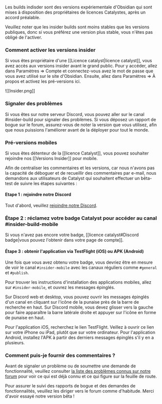 Les builds indisder sont des versions expériementale d'Obsidian qui sont mises à disposition des propriétaires de licences Catalystes, après un accord préalable.

Veuillez noter que les insider builds sont moins stables que les versions publiques, donc si vous préférez une version plus stable, vous n'êtes pas obligé de l'activer.


### Comment activer les versions insider

Si vous êtes propriétaire d'une [[Licence catalyst|licence catalyst]], vous avez accès aux versions insider avant le grand public. Pour y accéder, allez dans Paramètres => Compte et connectez-vous avez le mot de passe que vous avez utilisé sur le site d'Obsidian. Ensuite, allez dans Paramètres ⇒ À propos et activez les pré-versions ici.

![[Insider.png]]

### Signaler des problèmes

Si vous êtes sur notre serveur Discord, vous pouvez aller sur le canal #insider-build pour signaler des problèmes. Si vous déposez un rapport de bogue sur le forum, assurez-vous de noter la version que vous utilisez, afin que nous puissions l'améliorer avant de la déployer pour tout le monde.

### Pré-versions mobiles

Si vous êtes détenteur de la [[licence Catalyst]], vous pouvez souhaiter rejoindre nos [[Versions Insider]] pour mobile.

Afin de centraliser les commentaires et les versions, car nous n'avons pas la capacité de déboguer et de recueillir des commentaires par e-mail, nous demandons aux utilisateurs de Catalyst qui souhaitent effectuer un bêta-test de suivre les étapes suivantes :

#### Etape 1 : rejoindre notre Discord

Tout d'abord, veuillez [rejoindre notre Discord](https://discord.gg/veuWUTm).  

### Étape 2 : réclamez votre badge Catalyst pour accéder au canal \#insider-build-mobile

Si vous n'avez pas encore votre badge, [[licence catalyst#Discord badge|vous pouvez l'obtenir dans votre page de compte]].

#### Étape 3 : obtenir l'application via TestFlight (iOS) ou APK (Android)

Une fois que vous avez obtenu votre badge, vous devriez être en mesure de voir le canal `#insider-mobile` avec les canaux réguliers comme `#general` et `#publish`.

Pour trouver les instructions d'installation des applications mobiles, allez sur `#insider-mobile`, et ouvrez les messages épinglés.

Sur Discord web et desktop, vous pouvez ouvrir les messages épinglés d'un canal en cliquant sur l'icône de la punaise près de la barre de recherche en haut. Sur Discord mobile, vous devez glisser vers la gauche pour faire apparaître la barre latérale droite et appuyer sur l'icône en forme de punaise en haut.

Pour l'application iOS, recherchez le lien TestFlight. Veillez à ouvrir ce lien sur votre iPhone ou iPad, plutôt que sur votre ordinateur. Pour l'application Android, installez l'APK à partir des derniers messages épinglés s'il y en a plusieurs.

### Comment puis-je fournir des commentaires ?

Avant de signaler un problème ou de soumettre une demande de fonctionnalité, veuillez consulter [la liste des problèmes connus sur notre forum](https://forum.obsidian.md/t/list-of-known-issues/14286) pour voir ce qui est déjà connu et ce qui figure sur la feuille de route.

Pour assurer le suivi des rapports de bogue et des demandes de fonctionnalités, veuillez les diriger vers le forum comme d'habitude. Merci d'avoir essayé notre version bêta !
